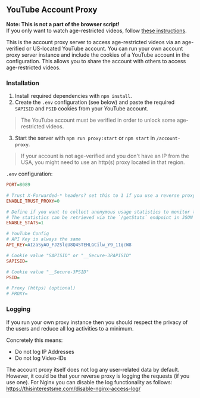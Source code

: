 ## YouTube Account Proxy

<b>Note: This is not a part of the browser script!</b>
<br>If you only want to watch age-restricted videos, follow <a href="https://github.com/zerodytrash/Simple-YouTube-Age-Restriction-Bypass#installation">these instructions</a>.

This is the account proxy server to access age-restricted videos via an age-verified or US-located YouTube account. You can run your own account proxy server instance and include the cookies of a YouTube account in the configuration. This allows you to share the account with others to access age-restricted videos.

### Installation
1. Install required dependencies with `npm install`.
2. Create the `.env` configuration (see below) and paste the required `SAPISID` and `PSID` cookies from your YouTube account.
> The YouTube account must be verified in order to unlock some age-restricted videos.
3. Start the server with `npm run proxy:start` or `npm start` in `/account-proxy`.

> If your account is not age-verified and you don't have an IP from the USA, you might need to use an http(s) proxy located in that region.

``.env`` configuration:

````ini
PORT=8089

# Trust X-Forwarded-* headers? set this to 1 if you use a reverse proxy like Nginx with a corresponding configuration.
ENABLE_TRUST_PROXY=0

# Define if you want to collect anonymous usage statistics to monitor the server load
# The statistics can be retrieved via the `/getStats` endpoint in JSON format
ENABLE_STATS=1

# YouTube Config
# API Key is always the same
API_KEY=AIzaSyAO_FJ2SlqU8Q4STEHLGCilw_Y9_11qcW8

# Cookie value "SAPISID" or "__Secure-3PAPISID"
SAPISID=

# Cookie value "__Secure-3PSID"
PSID=

# Proxy (https) (optional)
# PROXY=
````

### Logging

If you run your own proxy instance then you should respect the privacy of the users and reduce all log activities to a minimum.

Concretely this means:
- Do not log IP Addresses
- Do not log Video-IDs

The account proxy itself does not log any user-related data by default. However, it could be that your reverse proxy is logging the requests (if you use one).
For Nginx you can disable the log functionality as follows: https://thisinterestsme.com/disable-nginx-access-log/
